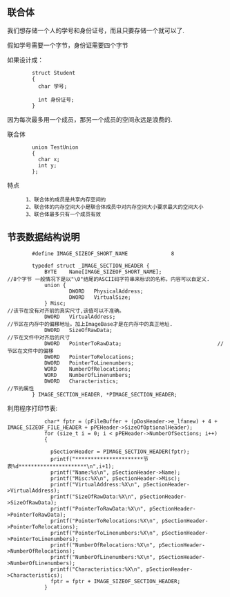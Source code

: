 联合体
---

我们想存储一个人的学号和身份证号，而且只要存储一个就可以了.				
				
假如学号需要一个字节，身份证需要四个字节				
				
如果设计成：				
				
            struct Student				
            {				
              char 学号;			

              int 身份证号;			
            }				

因为每次最多用一个成员，那另一个成员的空间永远是浪费的.				


联合体

            union TestUnion	
            {	
              char x;
              int y;
            };	

特点	
		
          1、联合体的成员是共享内存空间的		
          2、联合体的内存空间大小是联合体成员中对内存空间大小要求最大的空间大小		
          3、联合体最多只有一个成员有效		

节表数据结构说明
---

						
            #define IMAGE_SIZEOF_SHORT_NAME              8						

            typedef struct _IMAGE_SECTION_HEADER {						
                BYTE    Name[IMAGE_SIZEOF_SHORT_NAME];						//8个字节 一般情况下是以"\0"结尾的ASCII码字符串来标识的名称，内容可以自定义.
                union {						
                        DWORD   PhysicalAddress;						
                        DWORD   VirtualSize;						
                } Misc;						                                //该节在没有对齐前的真实尺寸,该值可以不准确。
                DWORD   VirtualAddress;						                //节区在内存中的偏移地址。加上ImageBase才是在内存中的真正地址.
                DWORD   SizeOfRawData;						                //节在文件中对齐后的尺寸
                DWORD   PointerToRawData;						        //节区在文件中的偏移
                DWORD   PointerToRelocations;						
                DWORD   PointerToLinenumbers;						
                WORD    NumberOfRelocations;						
                WORD    NumberOfLinenumbers;						
                DWORD   Characteristics;						         //节的属性  
            } IMAGE_SECTION_HEADER, *PIMAGE_SECTION_HEADER;						

利用程序打印节表:


                char* fptr = (pFileBuffer + (pDosHeader->e_lfanew) + 4 + IMAGE_SIZEOF_FILE_HEADER + pPEHeader->SizeOfOptionalHeader);
                for (size_t i = 0; i < pPEHeader->NumberOfSections; i++)
                {

                  pSectionHeader = PIMAGE_SECTION_HEADER(fptr);
                  printf("**********************节表%d**********************\n",i+1);
                  printf("Name:%s\n", pSectionHeader->Name);
                  printf("Misc:%X\n", pSectionHeader->Misc);
                  printf("VirtualAddress:%X\n", pSectionHeader->VirtualAddress);
                  printf("SizeOfRawData:%X\n", pSectionHeader->SizeOfRawData);
                  printf("PointerToRawData:%X\n", pSectionHeader->PointerToRawData);
                  printf("PointerToRelocations:%X\n", pSectionHeader->PointerToRelocations);
                  printf("PointerToLinenumbers:%X\n", pSectionHeader->PointerToLinenumbers);
                  printf("NumberOfRelocations:%X\n", pSectionHeader->NumberOfRelocations);
                  printf("NumberOfLinenumbers:%X\n", pSectionHeader->NumberOfLinenumbers);
                  printf("Characteristics:%X\n", pSectionHeader->Characteristics);
                  fptr = fptr + IMAGE_SIZEOF_SECTION_HEADER;
                }
